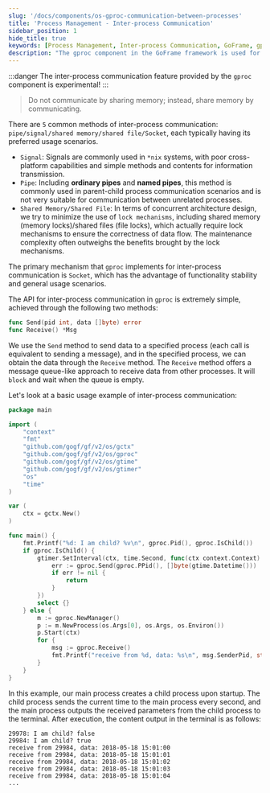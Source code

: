 ```yaml
---
slug: '/docs/components/os-gproc-communication-between-processes'
title: 'Process Management - Inter-process Communication'
sidebar_position: 1
hide_title: true
keywords: [Process Management, Inter-process Communication, GoFrame, gproc, Socket Communication, Shared Memory, Signal, Pipeline, Shared File, GoFrame Framework]
description: "The gproc component in the GoFrame framework is used for the mechanism of inter-process communication, including common inter-process communication methods such as signals, pipelines, shared memory, etc. It emphasizes that gproc implements a stable and general inter-process communication method through Socket, and explains basic usage examples of message transmission using the Send and Receive methods."
---
```

:::danger
The inter-process communication feature provided by the `gproc` component is experimental!
:::
> Do not communicate by sharing memory; instead, share memory by communicating.

There are `5` common methods of inter-process communication: `pipe/signal/shared memory/shared file/Socket`, each typically having its preferred usage scenarios.

- `Signal`: Signals are commonly used in `*nix` systems, with poor cross-platform capabilities and simple methods and contents for information transmission.
- `Pipe`: Including **ordinary pipes** and **named pipes**, this method is commonly used in parent-child process communication scenarios and is not very suitable for communication between unrelated processes.
- `Shared Memory/Shared File`: In terms of concurrent architecture design, we try to minimize the use of `lock mechanisms`, including shared memory (memory locks)/shared files (file locks), which actually require lock mechanisms to ensure the correctness of data flow. The maintenance complexity often outweighs the benefits brought by the lock mechanisms.

The primary mechanism that `gproc` implements for inter-process communication is `Socket`, which has the advantage of functionality stability and general usage scenarios.

The API for inter-process communication in `gproc` is extremely simple, achieved through the following two methods:

```go
func Send(pid int, data []byte) error
func Receive() *Msg
```

We use the `Send` method to send data to a specified process (each call is equivalent to sending a message), and in the specified process, we can obtain the data through the `Receive` method. The `Receive` method offers a message queue-like approach to receive data from other processes. It will `block` and wait when the queue is empty.

Let's look at a basic usage example of inter-process communication:

```go
package main

import (
    "context"
    "fmt"
    "github.com/gogf/gf/v2/os/gctx"
    "github.com/gogf/gf/v2/os/gproc"
    "github.com/gogf/gf/v2/os/gtime"
    "github.com/gogf/gf/v2/os/gtimer"
    "os"
    "time"
)

var (
    ctx = gctx.New()
)

func main() {
    fmt.Printf("%d: I am child? %v\n", gproc.Pid(), gproc.IsChild())
    if gproc.IsChild() {
        gtimer.SetInterval(ctx, time.Second, func(ctx context.Context) {
            err := gproc.Send(gproc.PPid(), []byte(gtime.Datetime()))
            if err != nil {
                return
            }
        })
        select {}
    } else {
        m := gproc.NewManager()
        p := m.NewProcess(os.Args[0], os.Args, os.Environ())
        p.Start(ctx)
        for {
            msg := gproc.Receive()
            fmt.Printf("receive from %d, data: %s\n", msg.SenderPid, string(msg.Data))
        }
    }
}
```

In this example, our main process creates a child process upon startup. The child process sends the current time to the main process every second, and the main process outputs the received parameters from the child process to the terminal. After execution, the content output in the terminal is as follows:

```
29978: I am child? false
29984: I am child? true
receive from 29984, data: 2018-05-18 15:01:00
receive from 29984, data: 2018-05-18 15:01:01
receive from 29984, data: 2018-05-18 15:01:02
receive from 29984, data: 2018-05-18 15:01:03
receive from 29984, data: 2018-05-18 15:01:04
...
```